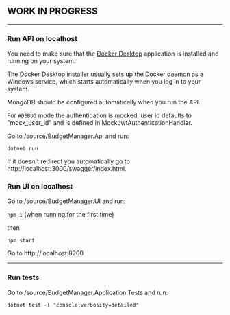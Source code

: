 ## WORK IN PROGRESS
---
### Run API on localhost

You need to make sure that the [Docker Desktop](https://docs.docker.com/get-docker/) application is installed and running on your system. 

The Docker Desktop installer usually sets up the Docker daemon as a Windows service, which starts automatically when you log in to your system. 

MongoDB should be configured automatically when you run the API.

For `#DEBUG` mode the authentication is mocked, user id defaults to "mock_user_id" and is defined in MockJwtAuthenticationHandler.

Go to /source/BudgetManager.Api and run:

```dotnet run```

If it doesn't redirect you automatically go to http://localhost:3000/swagger/index.html.

### Run UI on localhost

Go to /source/BudgetManager.UI and run:

```npm i``` (when running for the first time)

then

```npm start```

Go to http://localhost:8200

---

### Run tests

Go to /source/BudgetManager.Application.Tests and run:

```dotnet test -l "console;verbosity=detailed"```

